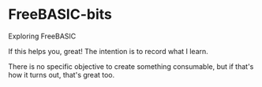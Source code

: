 # FreeBASIC-bits
Exploring FreeBASIC

If this helps you, great!  The intention is to record what I learn.

There is no specific objective to create something consumable, but if that's how it turns out, that's great too.
